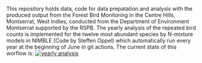 This repository holds data, code for data prepatation and analysis with the  produced output from the Forest Bird Monitoring in the Centre Hills, Montserrat, West Indies, conducted from the Department of Environment Montserrat supported by the RSPB. 
The yearly analysis of the repeated bird counts is implemented for the twelve most abundant species by N-mixture models in NIMBLE (Code by Steffen Oppel) which automatically run every year at the beginning of June in git actions. The current state of this worflow is: [![yearly analysis](https://github.com/filibertmoritz/Montserrat/actions/workflows/yearly_analysis.yml/badge.svg)](https://github.com/filibertmoritz/Montserrat/actions/workflows/yearly_analysis.yml) 

